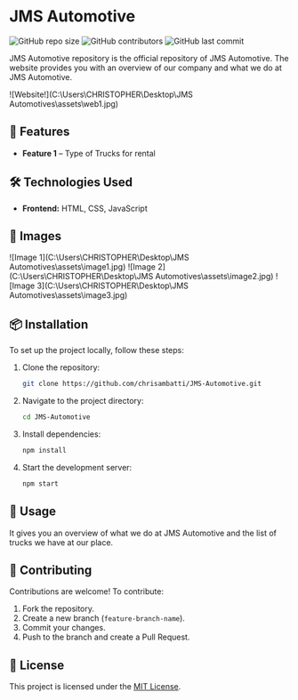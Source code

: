 # JMS Automotive

![GitHub repo size](https://img.shields.io/github/repo-size/chrisambatti/JMS-Automotive)
![GitHub contributors](https://img.shields.io/github/contributors/chrisambatti/JMS-Automotive)
![GitHub last commit](https://img.shields.io/github/last-commit/chrisambatti/JMS-Automotive)

JMS Automotive repository is the official repository of JMS Automotive. The website provides you with an overview of our company and what we do at JMS Automotive.

![Website!](C:\Users\CHRISTOPHER\Desktop\JMS Automotives\assets\web1.jpg)

## 🚀 Features

- **Feature 1** – Type of Trucks for rental

## 🛠 Technologies Used

- **Frontend:** HTML, CSS, JavaScript

## 📸 Images

![Image 1](C:\Users\CHRISTOPHER\Desktop\JMS Automotives\assets\image1.jpg)
![Image 2](C:\Users\CHRISTOPHER\Desktop\JMS Automotives\assets\image2.jpg)
![Image 3](C:\Users\CHRISTOPHER\Desktop\JMS Automotives\assets\image3.jpg)

## 📦 Installation

To set up the project locally, follow these steps:

1. Clone the repository:
   ```sh
   git clone https://github.com/chrisambatti/JMS-Automotive.git
   ```
2. Navigate to the project directory:
   ```sh
   cd JMS-Automotive
   ```
3. Install dependencies:
   ```sh
   npm install
   ```
4. Start the development server:
   ```sh
   npm start
   ```

## 📖 Usage

It gives you an overview of what we do at JMS Automotive and the list of trucks we have at our place.

## 🤝 Contributing

Contributions are welcome! To contribute:

1. Fork the repository.
2. Create a new branch (`feature-branch-name`).
3. Commit your changes.
4. Push to the branch and create a Pull Request.

## 📜 License

This project is licensed under the [MIT License](LICENSE).


